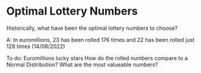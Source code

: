 # Optimal Lottery Numbers
 Historically, what have been the optimal lottery numbers to choose?

 A: In euromillions, 23 has been rolled 176 times and 22 has been rolled just 128 times (14/08/2022)

To do:
    Euromillions lucky stars
    How do the rolled numbers compare to a Normal Distribution?
    What are the most valueable numbers?
